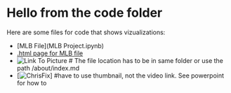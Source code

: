 # Hello from the code folder

Here are some files for code that shows vizualizations:
- [MLB File](MLB Project.ipynb)
- [.html page for MLB file](htmlfilelocation)
- ![Link To Picture](mypic.jpg)             # The file location has to be in same folder or use the path /about/index.md
- [![ChrisFix](https://www.youtube.com/watch?v=MeruAZebIeU)]   #have to use thumbnail, not the video link. See powerpoint for how to
